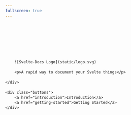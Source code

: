 ```yaml
---
fullscreen: true
---
```


<div class="hero">
    <div class="banner">

        ![Svelte-Docs Logo](static/logo.svg)

        <p>A rapid way to document your Svelte things</p>
        
    </div>

    <div class="buttons">
        <a href="introduction">Introduction</a>
        <a href="getting-started">Getting Started</a>
    </div>
</div>

<style>
    .hero{
        height:95vh;
        position: relative;
    }

    .banner{
        padding-top: 100px;
    }

    .banner img{
        width: 300px;
    }

    .banner p{
        font-size: 1.5em;
        font-weight: 600;
        text-align: center;
    }

    .buttons{
        position: absolute;
        bottom:100px;
        width:100%;
        text-align: center;
    }

    .buttons a{
        display: inline-block;
        padding: 10px;
        color: white;
        background: var(--primary);
        text-decoration: none;
        opacity: 1;
        border-radius: 3px;
    }

    .buttons a:hover{
        opacity: .8;
    }
</style>
